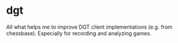 # dgt
All what helps me to improve DGT client implementations (e.g. from chessbase). Especially for recording and analyzing games. 
